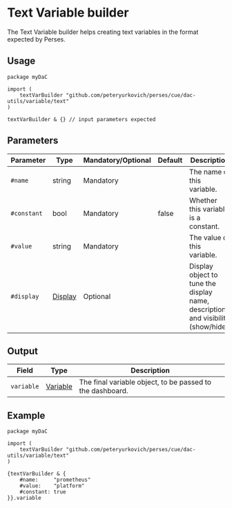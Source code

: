 # Text Variable builder

The Text Variable builder helps creating text variables in the format expected by Perses.

## Usage

```cue
package myDaC

import (
	textVarBuilder "github.com/peteryurkovich/perses/cue/dac-utils/variable/text"
)

textVarBuilder & {} // input parameters expected
```

## Parameters

| Parameter   | Type                                                      | Mandatory/Optional | Default | Description                                                                      |
|-------------|-----------------------------------------------------------|--------------------|---------|----------------------------------------------------------------------------------|
| `#name`     | string                                                    | Mandatory          |         | The name of this variable.                                                       |
| `#constant` | bool                                                      | Mandatory          | false   | Whether this variable is a constant.                                             |
| `#value`    | string                                                    | Mandatory          |         | The value of this variable.                                                      |
| `#display`  | [Display](../../../api/variable.md#display-specification) | Optional           |         | Display object to tune the display name, description and visibility (show/hide). |

## Output

| Field      | Type                                                        | Description                                               |
|------------|-------------------------------------------------------------|-----------------------------------------------------------|
| `variable` | [Variable](../../../api/variable.md#variable-specification) | The final variable object, to be passed to the dashboard. |

## Example

```cue
package myDaC

import (
	textVarBuilder "github.com/peteryurkovich/perses/cue/dac-utils/variable/text"
)

{textVarBuilder & {
	#name:     "prometheus"
	#value:    "platform"
	#constant: true
}}.variable
```
